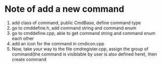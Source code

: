 # Note of add a new command

1. add class of command, public CmdBase, define command type
2. go to cmddefine.h, add command string and command enum
2. go to cmddefine.cpp, able to get command string and command enum each other
3. add an icon for the command in cmdicon.cpp
4. Now, take your way to the file cmdregister.cpp, assign the group of command(the command is visiblable by user is also defined here), then create command
